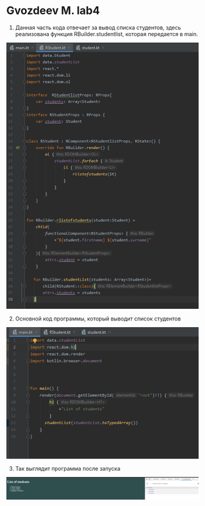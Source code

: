 # Gvozdeev M. lab4

1. Данная часть кода отвечает за вывод списка студентов, здесь реализована функция RBuilder.studentlist, которая передается в main.

<img src = 11.png>

2. Основной код программы, который выводит список студентов
   
<img src = 12.png>

3. Так выглядит программа после запуска

<img src = 13.png>